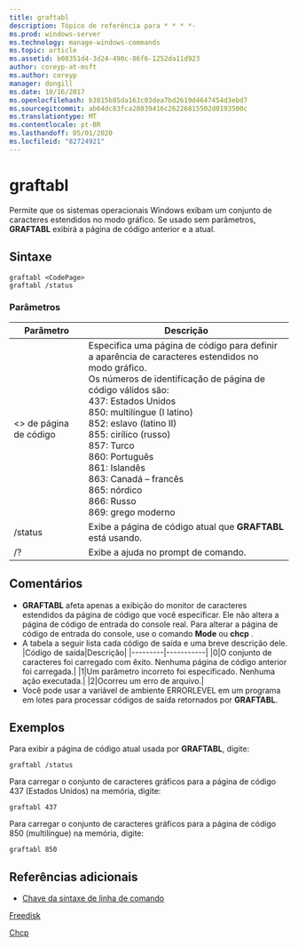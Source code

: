 ```yaml
---
title: graftabl
description: Tópico de referência para * * * *-
ms.prod: windows-server
ms.technology: manage-windows-commands
ms.topic: article
ms.assetid: b08351d4-3d24-490c-86f6-1252da11d923
author: coreyp-at-msft
ms.author: coreyp
manager: dongill
ms.date: 10/16/2017
ms.openlocfilehash: b3815b85da163c03dea7bd2619d4647454d3ebd7
ms.sourcegitcommit: ab64dc83fca28039416c26226815502d0193500c
ms.translationtype: MT
ms.contentlocale: pt-BR
ms.lasthandoff: 05/01/2020
ms.locfileid: "82724921"
---
```

# <a name="graftabl"></a>graftabl



Permite que os sistemas operacionais Windows exibam um conjunto de caracteres estendidos no modo gráfico. Se usado sem parâmetros, **GRAFTABL** exibirá a página de código anterior e a atual.



## <a name="syntax"></a>Sintaxe

```
graftabl <CodePage>
graftabl /status
```

### <a name="parameters"></a>Parâmetros

|Parâmetro|Descrição|
|---------|-----------|
|\<> de página de código|Especifica uma página de código para definir a aparência de caracteres estendidos no modo gráfico.</br>Os números de identificação de página de código válidos são:</br>437: Estados Unidos</br>850: multilíngue (I latino)</br>852: eslavo (latino II)</br>855: cirílico (russo)</br>857: Turco</br>860: Português</br>861: Islandês</br>863: Canadá – francês</br>865: nórdico</br>866: Russo</br>869: grego moderno|
|/status|Exibe a página de código atual que **GRAFTABL** está usando.|
|/?|Exibe a ajuda no prompt de comando.|

## <a name="remarks"></a>Comentários

-   **GRAFTABL** afeta apenas a exibição do monitor de caracteres estendidos da página de código que você especificar. Ele não altera a página de código de entrada do console real. Para alterar a página de código de entrada do console, use o comando **Mode** ou **chcp** .
-   A tabela a seguir lista cada código de saída e uma breve descrição dele.  
    |Código de saída|Descrição|
    |---------|-----------|
    |0|O conjunto de caracteres foi carregado com êxito. Nenhuma página de código anterior foi carregada.|
    |1|Um parâmetro incorreto foi especificado. Nenhuma ação executada.|
    |2|Ocorreu um erro de arquivo.|
-   Você pode usar a variável de ambiente ERRORLEVEL em um programa em lotes para processar códigos de saída retornados por **GRAFTABL**.

## <a name="examples"></a>Exemplos

Para exibir a página de código atual usada por **GRAFTABL**, digite:
```
graftabl /status
```
Para carregar o conjunto de caracteres gráficos para a página de código 437 (Estados Unidos) na memória, digite:
```
graftabl 437
```
Para carregar o conjunto de caracteres gráficos para a página de código 850 (multilíngue) na memória, digite:
```
graftabl 850
```

## <a name="additional-references"></a>Referências adicionais

- [Chave da sintaxe de linha de comando](command-line-syntax-key.md)

[Freedisk](freedisk.md)

[Chcp](chcp.md)